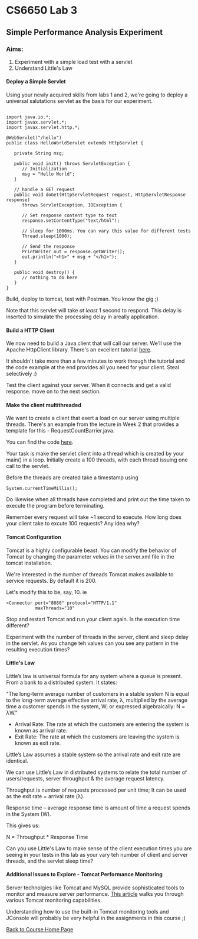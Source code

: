 # CS6650 Lab 3  

## Simple Performance Analysis Experiment
### Aims: 
1. Experiment with a simple load test with a servlet
1. Understand Little's Law

#### Deploy a Simple Servlet
Using your newly acquired skills from labs 1 and 2, we're going to deploy a universal salutations servlet as the basis for our experiment. 
~~~

import java.io.*;
import javax.servlet.*;
import javax.servlet.http.*;

@WebServlet("/hello")
public class HelloWorldServlet extends HttpServlet {
 
   private String msg;

   public void init() throws ServletException {
      // Initialization
      msg = "Hello World";
   }
   
   // handle a GET request
   public void doGet(HttpServletRequest request, HttpServletResponse response)
      throws ServletException, IOException {
      
      // Set response content type to text
      response.setContentType("text/html");
	  
	  // sleep for 1000ms. You can vary this value for different tests
	  Thread.sleep(1000);

      // Send the response
      PrintWriter out = response.getWriter();
      out.println("<h1>" + msg + "</h1>");
   }

   public void destroy() {
      // nothing to do here
   }
}
~~~

Build, deploy to tomcat, test with Postman. You know the gig ;)

Note that this servlet will take _at least_ 1 second to respond. This delay is inserted to simulate the processing delay in areally application.

#### Build a HTTP Client
We now need to build a Java client that will call our server. We'll use the Apache HttpClient library. There's an excellent tutorial [here](https://hc.apache.org/httpclient-3.x/tutorial.html). 

It shouldn't take more than a few minutes to work through the tutorial and the code example at the end provides all you need for your client. Steal selectively :)

Test the client against your server. When it connects and get a valid response. move on to the next section.

#### Make the client multithreaded
We want to create a client that exert a load on our server using multiple threads. There's an example from the lecture in Week 2 that provides a template for this - RequestCountBarrier.java.

You can find the code [here](https://gortonator.github.io/bsds-6650/code/week-2/bsdsthreads/RemoteCounterBarrier.java).

Your task is make the servlet client into a thread which is created by your main() in a loop. Initially create a 100 threads, with each thread issuing one call to the servlet. 

Before the threads are created take a timestamp using 
~~~
System.currentTimeMillis();
~~~
Do likewise when all threads have completed and print out the time taken to execute the program before terminating.

Remember every request will take ~1 second to execute. How long does your client take to excute 100 requests? Any idea why?

#### Tomcat Configuration
Tomcat is a highly configurable beast. You can modify the behavior of Tomcat by changing the parameter velues in the server.xml file in the tomcat installation.

We're interested in the number of threads Tomcat makes available to service requests. By default it is 200. 

Let's modify this to be, say, 10. ie
~~~
<Connector port="8080" protocol="HTTP/1.1"
	       maxThreads="10"
~~~

Stop and restart Tomcat and run your client again. Is the execution time different?

Experiment with the number of threads in the server, client and sleep delay in the servlet. As you change teh values can you see any pattern in the resulting execution times?

#### Little's Law
Little’s law is universal formula for any system where a queue is present. From a bank to a distributed system. It states:

"The long-term average number of customers in a stable system N is equal to the long-term average effective arrival rate, λ, multiplied by the average time a customer spends in the system, W; or expressed algebraically: N = λW."

* Arrival Rate: The rate at which the customers are entering the system is known as arrival rate.
* Exit Rate: The rate at which the customers are leaving the system is known as exit rate.

Little’s Law assumes a stable system so the arrival rate and exit rate are identical.

We can use Little’s Law in distributed systems to relate the total number of users/requests, server throughput & the average request latency.

Throughput is number of requests processed per unit time; It can be used as the exit rate = arrival rate (λ).

Response time – average response time is amount of time a request spends in the System (W). 

This gives us:

N = Throughput * Response Time

Can you use Little's Law to make sense of the client execution times you are seeing in your tests in this lab as your vary teh number of client and server threads, and the servlet sleep time?

#### Additional Issues to Explore - Tomcat Performance Monitoring

Server technolgies like Tomcat and MySQL provide sophisticated tools to monitor and measure server performance. [This article](https://www.datadoghq.com/blog/tomcat-monitoring-tools/) walks you through various Tomcat monitoring capabilities. 

Understanding how to use the built-in Tomcat monitoring tools and JConsole will probably be very helpful in the assignments in this course ;)


[Back to Course Home Page](https://gortonator.github.io/bsds-6650/)
